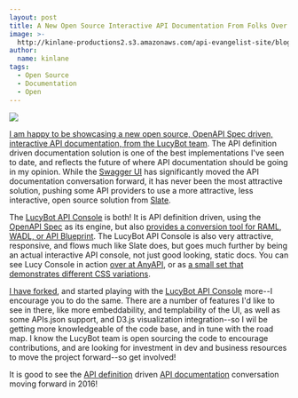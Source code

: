```yaml
---
layout: post
title: A New Open Source Interactive API Documentation From Folks Over At Lucybot
image: >-
  http://kinlane-productions2.s3.amazonaws.com/api-evangelist-site/blog/lucyboty-api-console.png
author:
  name: kinlane
tags:
  - Open Source
  - Documentation
  - Open
---
```

[![](http://kinlane-productions2.s3.amazonaws.com/api-evangelist-site/blog/lucyboty-api-console.png)](https://lucybot.com/console_demo/)

[I am happy to be showcasing a new open source, OpenAPI Spec driven, interactive API documentation, from the LucyBot team](https://github.com/lucybot/lucy-console). The API definition driven documentation solution is one of the best implementations I've seen to date, and reflects the future of where API documentation should be going in my opinion. While the [Swagger UI](https://github.com/swagger-api/swagger-ui) has significantly moved the API documentation conversation forward, it has never been the most attractive solution, pushing some API providers to use a more attractive, less interactive, open source solution from [Slate](https://github.com/tripit/slate).

The [LucyBot API Console](https://lucybot.com/console_demo/) is both! It is API definition driven, using the [OpenAPI Spec](https://github.com/OAI/OpenAPI-Specification) as its engine, but also [provides a conversion tool for RAML, WADL, or API Blueprint](https://github.com/lucybot/api-spec-converter). The LucyBot API Console is also very attractive, responsive, and flows much like Slate does, but goes much further by being an actual interactive API console, not just good looking, static docs. You can see Lucy Console in action [over at AnyAPI](https://any-api.com/), or as [a small set that demonstrates different CSS variations](https://lucybot.com/console_demo/). 

[I have forked](https://github.com/api-evangelist/lucy-console), and started playing with the [LucyBot API Console](https://lucybot.com/console_demo/) more--I encourage you to do the same. There are a number of features I'd like to see in there, like more embeddability, and templability of the UI, as well as some APIs.json support, and D3.js visualization integration--so I wil be getting more knowledgeable of the code base, and in tune with the road map. I know the LucyBot team is open sourcing the code to encourage contributions, and are looking for investment in dev and business resources to move the project forward--so get involved!

It is good to see the [API definition](http://definitions.apievangelist.com/) driven [API documentation](http://documentation.apievangelist.com) conversation moving forward in 2016!